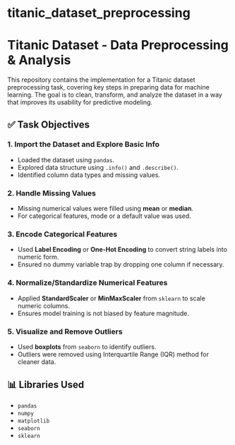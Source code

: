 # titanic_dataset_preprocessing
# Titanic Dataset - Data Preprocessing & Analysis

This repository contains the implementation for a Titanic dataset preprocessing task, covering key steps in preparing data for machine learning. The goal is to clean, transform, and analyze the dataset in a way that improves its usability for predictive modeling.

## ✅ Task Objectives

### 1. Import the Dataset and Explore Basic Info
- Loaded the dataset using `pandas`.
- Explored data structure using `.info()` and `.describe()`.
- Identified column data types and missing values.

### 2. Handle Missing Values
- Missing numerical values were filled using **mean** or **median**.
- For categorical features, mode or a default value was used.

### 3. Encode Categorical Features
- Used **Label Encoding** or **One-Hot Encoding** to convert string labels into numeric form.
- Ensured no dummy variable trap by dropping one column if necessary.

### 4. Normalize/Standardize Numerical Features
- Applied **StandardScaler** or **MinMaxScaler** from `sklearn` to scale numeric columns.
- Ensures model training is not biased by feature magnitude.

### 5. Visualize and Remove Outliers
- Used **boxplots** from `seaborn` to identify outliers.
- Outliers were removed using Interquartile Range (IQR) method for cleaner data.

## 📊 Libraries Used

- `pandas`
- `numpy`
- `matplotlib`
- `seaborn`
- `sklearn`


